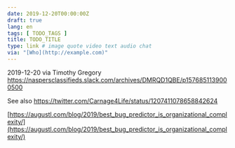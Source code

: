 ```yaml
---
date: 2019-12-20T00:00:00Z
draft: true
lang: en
tags: [ TODO_TAGS ]
title: TODO_TITLE
type: link # image quote video text audio chat
via: "[Who](http://example.com)"
---
```



2019-12-20 via Timothy Gregory
https://naspersclassifieds.slack.com/archives/DMRQD1QBE/p1576851139000500

See also https://twitter.com/Carnage4Life/status/1207411078658842624

[https://augustl.com/blog/2019/best_bug_predictor_is_organizational_complexity/](https://augustl.com/blog/2019/best_bug_predictor_is_organizational_complexity/)

